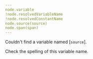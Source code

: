 ```yaml
---
node.variable
!node.resolvedVariableName
!node.resolvedConstantName
node.source(source)
node.span(span)
---
```


Couldn't find a variable named [`source`].

Check the spelling of this variable name.
